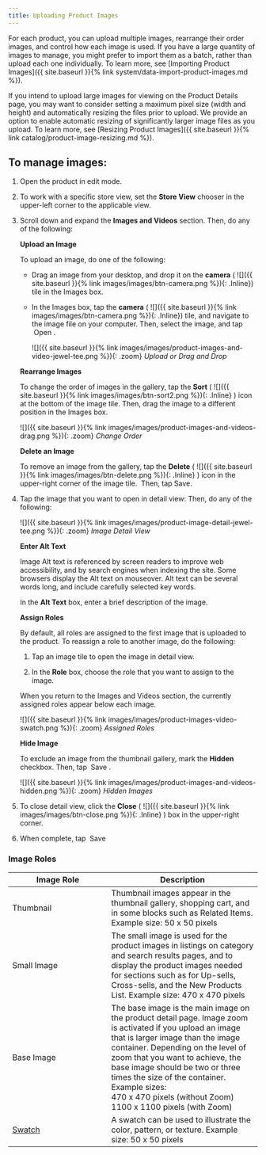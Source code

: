 ```yaml
---
title: Uploading Product Images
---
```


For each product, you can upload multiple images, rearrange their order images, and control how each image is used. If you have a large quantity of images to manage, you might prefer to import them as a batch, rather than upload each one individually. To learn more, see [Importing Product Images]({{ site.baseurl }}{% link system/data-import-product-images.md %}).

If you intend to upload large images for viewing on the Product Details page, you may want to consider setting a maximum pixel size (width and height) and automatically resizing the files prior to upload. We provide an option to enable automatic resizing of significantly larger image files as you upload. To learn more, see [Resizing Product Images]({{ site.baseurl }}{% link catalog/product-image-resizing.md %}).

## To manage images:

1. Open the product in edit mode.

1. To work with a specific store view, set the **Store View** chooser in the upper-left corner to the applicable view.

1. Scroll down and expand the **Images and Videos** section. Then, do any of the following:

   **Upload an Image**

   To upload an image, do one of the following:

      * Drag an image from your desktop, and drop it on the **camera** ( ![]({{ site.baseurl }}{% link images/images/btn-camera.png %}){: .Inline}) tile in the Images box.

      * In the Images box, tap the **camera** ( ![]({{ site.baseurl }}{% link images/images/btn-camera.png %}){: .Inline}) tile, and navigate to the image file on your computer. Then, select the image, and tap <span class="btn"> Open </span>.

         ![]({{ site.baseurl }}{% link images/images/product-images-and-video-jewel-tee.png %}){: .zoom}
         *Upload or Drag and Drop*

   **Rearrange Images**

   To change the order of images in the gallery, tap the **Sort** ( ![]({{ site.baseurl }}{% link images/images/btn-sort2.png %}){: .Inline} ) icon at the bottom of the image tile. Then, drag the image to a different position in the Images box.

      ![]({{ site.baseurl }}{% link images/images/product-images-and-videos-drag.png %}){: .zoom}
      *Change Order*

   **Delete an Image**

   To remove an image from the gallery, tap the **Delete** ( ![]({{ site.baseurl }}{% link images/images/btn-delete.png %}){: .Inline} ) icon in the upper-right corner of the image tile.  Then, tap <span class="btn">Save</span>.

1. Tap the image that you want to open in detail view: Then, do any of the following:

   ![]({{ site.baseurl }}{% link images/images/product-image-detail-jewel-tee.png %}){: .zoom}
   *Image Detail View*

   **Enter Alt Text**

   Image Alt text is referenced by screen readers to improve web accessibility, and by search engines when indexing the site. Some browsers display the Alt text on mouseover. Alt text can be several words long, and include carefully selected key words.

   In the **Alt Text** box, enter a brief description of the image.

   **Assign Roles**

   By default, all roles are assigned to the first image that is uploaded to the product. To reassign a role to another image, do the following:

   1. Tap an image tile to open the image in detail view.

   1. In the **Role** box, choose the role that you want to assign to the image.

   When you return to the Images and Videos section, the currently assigned roles appear below each image.

   ![]({{ site.baseurl }}{% link images/images/product-images-video-swatch.png %}){: .zoom}
   *Assigned Roles*

   **Hide Image**

   To exclude an image from the thumbnail gallery, mark the **Hidden** checkbox. Then, tap <span class="btn"> Save </span>.

   ![]({{ site.baseurl }}{% link images/images/product-images-and-videos-hidden.png %}){: .zoom}
   *Hidden Images*

1. To close detail view, click the **Close** ( ![]({{ site.baseurl }}{% link images/images/btn-close.png %}){: .Inline} ) box in the upper-right corner.

1. When complete, tap <span class="btn"> Save </span>

<table>
      <col WIDTH="200">
       <col WIDTH="auto">
      <h3 class="TableHeading">Image Roles</h3>
      <thead>
         <tr>
            <th>Image Role</th>
            <th>Description</th>
         </tr>
      </thead>
      <tbody>
         <tr>
            <td>Thumbnail</td>
            <td>Thumbnail images appear in the thumbnail gallery, shopping cart, and in some blocks such as Related Items.
								Example size: 50 x 50 pixels </td>
         </tr>
         <tr>
            <td>Small Image</td>
            <td>The small image is used for the product images in listings on category and search results pages, and to display the product images needed for sections such as for Up-sells, Cross-sells, and the New Products List. Example size: 470 x 470 pixels </td>
         </tr>
         <tr>
            <td>Base Image</td>
            <td>The base image is the main image on the product detail page. Image zoom is activated if you upload an image that is larger image than the image container. Depending on the level of zoom that you want to achieve, the base image should be two or three times the size of the container. Example sizes: 
            <br />470 x 470 pixels (without Zoom)<br />1100 x 1100 pixels (with Zoom)
								</td>
         </tr>
         <tr>
            <td>
               <a href="{{ site.baseurl }}{% link catalog/swatches.md %}">Swatch</a>
            </td>
            <td>A swatch can be used to illustrate the color, pattern, or texture.  Example size:
									50 x 50 pixels
								</td>
         </tr>
      </tbody>
   </table>
